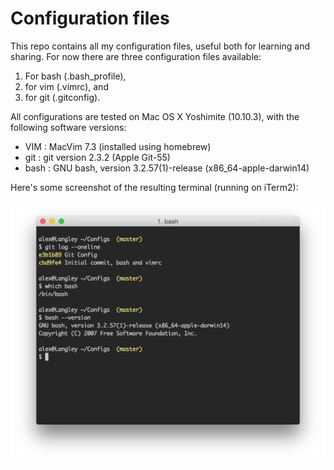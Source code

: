 # Configuration files

This repo contains all my configuration files, useful both for learning and sharing. For now there are three configuration files available:

1. For bash (.bash_profile),
2. for vim  (.vimrc), and
3. for git  (.gitconfig).

All configurations are tested on Mac OS X Yoshimite (10.10.3), with the following software versions:

- VIM  : MacVim 7.3 (installed using homebrew)
- git  : git version 2.3.2 (Apple Git-55)
- bash : GNU bash, version 3.2.57(1)-release (x86_64-apple-darwin14) 

Here's some screenshot of the resulting terminal (running on iTerm2):

![View on iTerm2](imgs/terminal.png)
